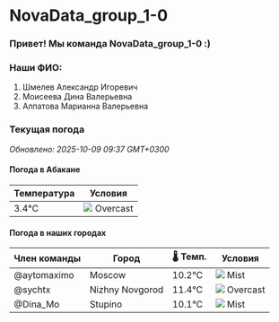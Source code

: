 # NovaData_group_1-0
### Привет! Мы команда NovaData_group_1-0 :)

### Наши ФИО:
1. Шмелев Александр Игоревич
2. Моисеева Дина Валерьевна
3. Алпатова Марианна Валерьевна

### Текущая погода
<!-- WEATHER:START -->
_Обновлено: 2025-10-09 09:37 GMT+0300_

#### Погода в Абакане

| Температура | Условия |
|-------------|----------|
| 3.4°C     | ![](https://cdn.weatherapi.com/weather/64x64/day/122.png) Overcast |

#### Погода в наших городах

| Член команды  | Город               | 🌡️ Темп.  | Условия          |
|---------------|---------------------|-----------|--------------------|
| @aytomaximo    | Moscow              |   10.2°C | ![](https://cdn.weatherapi.com/weather/64x64/day/143.png) Mist         |
| @sychtx        | Nizhny Novgorod     |   11.4°C | ![](https://cdn.weatherapi.com/weather/64x64/day/122.png) Overcast     |
| @Dina_Mo       | Stupino             |   10.1°C | ![](https://cdn.weatherapi.com/weather/64x64/day/143.png) Mist         |

<!-- WEATHER:END -->

